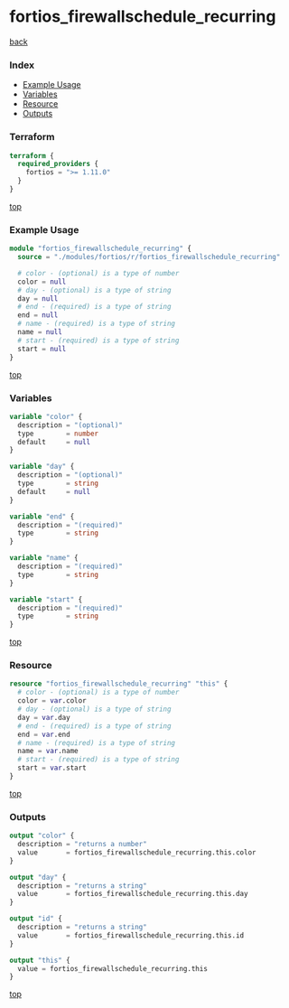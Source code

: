 # fortios_firewallschedule_recurring

[back](../fortios.md)

### Index

- [Example Usage](#example-usage)
- [Variables](#variables)
- [Resource](#resource)
- [Outputs](#outputs)

### Terraform

```terraform
terraform {
  required_providers {
    fortios = ">= 1.11.0"
  }
}
```

[top](#index)

### Example Usage

```terraform
module "fortios_firewallschedule_recurring" {
  source = "./modules/fortios/r/fortios_firewallschedule_recurring"

  # color - (optional) is a type of number
  color = null
  # day - (optional) is a type of string
  day = null
  # end - (required) is a type of string
  end = null
  # name - (required) is a type of string
  name = null
  # start - (required) is a type of string
  start = null
}
```

[top](#index)

### Variables

```terraform
variable "color" {
  description = "(optional)"
  type        = number
  default     = null
}

variable "day" {
  description = "(optional)"
  type        = string
  default     = null
}

variable "end" {
  description = "(required)"
  type        = string
}

variable "name" {
  description = "(required)"
  type        = string
}

variable "start" {
  description = "(required)"
  type        = string
}
```

[top](#index)

### Resource

```terraform
resource "fortios_firewallschedule_recurring" "this" {
  # color - (optional) is a type of number
  color = var.color
  # day - (optional) is a type of string
  day = var.day
  # end - (required) is a type of string
  end = var.end
  # name - (required) is a type of string
  name = var.name
  # start - (required) is a type of string
  start = var.start
}
```

[top](#index)

### Outputs

```terraform
output "color" {
  description = "returns a number"
  value       = fortios_firewallschedule_recurring.this.color
}

output "day" {
  description = "returns a string"
  value       = fortios_firewallschedule_recurring.this.day
}

output "id" {
  description = "returns a string"
  value       = fortios_firewallschedule_recurring.this.id
}

output "this" {
  value = fortios_firewallschedule_recurring.this
}
```

[top](#index)